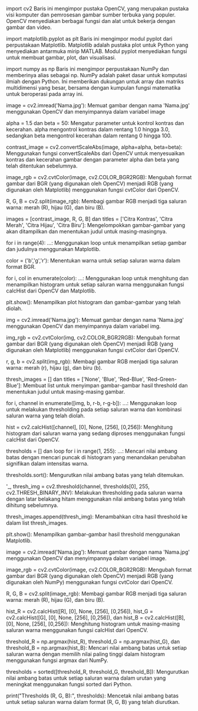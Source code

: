 import cv2
Baris ini mengimpor pustaka OpenCV, yang merupakan pustaka visi komputer dan pemrosesan gambar sumber terbuka yang populer. OpenCV menyediakan berbagai fungsi dan alat untuk bekerja dengan gambar dan video.

import matplotlib.pyplot as plt
Baris ini mengimpor modul pyplot dari perpustakaan Matplotlib. Matplotlib adalah pustaka plot untuk Python yang menyediakan antarmuka mirip MATLAB. Modul pyplot menyediakan fungsi untuk membuat gambar, plot, dan visualisasi.

import numpy as np
Baris ini mengimpor perpustakaan NumPy dan memberinya alias sebagai np. NumPy adalah paket dasar untuk komputasi ilmiah dengan Python. Ini memberikan dukungan untuk array dan matriks multidimensi yang besar, bersama dengan kumpulan fungsi matematika untuk beroperasi pada array ini.

image = cv2.imread('Nama.jpg'): Memuat gambar dengan nama 'Nama.jpg' menggunakan OpenCV dan menyimpannya dalam variabel image

alpha = 1.5 dan beta = 50: Mengatur parameter untuk kontrol kontras dan kecerahan. alpha mengontrol kontras dalam rentang 1.0 hingga 3.0, sedangkan beta mengontrol kecerahan dalam rentang 0 hingga 100.

contrast_image = cv2.convertScaleAbs(image, alpha=alpha, beta=beta): Menggunakan fungsi convertScaleAbs dari OpenCV untuk menyesuaikan kontras dan kecerahan gambar dengan parameter alpha dan beta yang telah ditentukan sebelumnya.

image_rgb = cv2.cvtColor(image, cv2.COLOR_BGR2RGB): Mengubah format gambar dari BGR (yang digunakan oleh OpenCV) menjadi RGB (yang digunakan oleh Matplotlib) menggunakan fungsi cvtColor dari OpenCV.

R, G, B = cv2.split(image_rgb): Membagi gambar RGB menjadi tiga saluran warna: merah (R), hijau (G), dan biru (B).

images = [contrast_image, R, G, B] dan titles = ['Citra Kontras', 'Citra Merah', 'Citra Hijau', 'Citra Biru']: Mengelompokkan gambar-gambar yang akan ditampilkan dan menentukan judul untuk masing-masingnya.

for i in range(4): ...: Menggunakan loop untuk menampilkan setiap gambar dan judulnya menggunakan Matplotlib.

color = ('b','g','r'): Menentukan warna untuk setiap saluran warna dalam format BGR.

for i, col in enumerate(color): ...: Menggunakan loop untuk menghitung dan menampilkan histogram untuk setiap saluran warna menggunakan fungsi calcHist dari OpenCV dan Matplotlib.

plt.show(): Menampilkan plot histogram dan gambar-gambar yang telah diolah.

img = cv2.imread('Nama.jpg'): Memuat gambar dengan nama 'Nama.jpg' menggunakan OpenCV dan menyimpannya dalam variabel img.

img_rgb = cv2.cvtColor(img, cv2.COLOR_BGR2RGB): Mengubah format gambar dari BGR (yang digunakan oleh OpenCV) menjadi RGB (yang digunakan oleh Matplotlib) menggunakan fungsi cvtColor dari OpenCV.

r, g, b = cv2.split(img_rgb): Membagi gambar RGB menjadi tiga saluran warna: merah (r), hijau (g), dan biru (b).

thresh_images = [] dan titles = ['None', 'Blue', 'Red-Blue', 'Red-Green-Blue']: Membuat list untuk menyimpan gambar-gambar hasil threshold dan menentukan judul untuk masing-masing gambar.

for i, channel in enumerate([img, b, r-b, r-g-b]): ...: Menggunakan loop untuk melakukan thresholding pada setiap saluran warna dan kombinasi saluran warna yang telah diolah.

hist = cv2.calcHist([channel], [0], None, [256], [0,256]): Menghitung histogram dari saluran warna yang sedang diproses menggunakan fungsi calcHist dari OpenCV.

thresholds = [] dan loop for i in range(1, 255): ...: Mencari nilai ambang batas dengan mencari puncak di histogram yang menandakan perubahan signifikan dalam intensitas warna.

thresholds.sort(): Mengurutkan nilai ambang batas yang telah ditemukan.

'_, thresh_img = cv2.threshold(channel, thresholds[0], 255, cv2.THRESH_BINARY_INV): Melakukan thresholding pada saluran warna dengan latar belakang hitam menggunakan nilai ambang batas yang telah dihitung sebelumnya.

thresh_images.append(thresh_img): Menambahkan citra hasil threshold ke dalam list thresh_images.

plt.show(): Menampilkan gambar-gambar hasil threshold menggunakan Matplotlib. 

image = cv2.imread('Nama.jpg'): Memuat gambar dengan nama 'Nama.jpg' menggunakan OpenCV dan menyimpannya dalam variabel image.

image_rgb = cv2.cvtColor(image, cv2.COLOR_BGR2RGB): Mengubah format gambar dari BGR (yang digunakan oleh OpenCV) menjadi RGB (yang digunakan oleh NumPy) menggunakan fungsi cvtColor dari OpenCV.

R, G, B = cv2.split(image_rgb): Membagi gambar RGB menjadi tiga saluran warna: merah (R), hijau (G), dan biru (B).

hist_R = cv2.calcHist([R], [0], None, [256], [0,256]), hist_G = cv2.calcHist([G], [0], None, [256], [0,256]), dan hist_B = cv2.calcHist([B], [0], None, [256], [0,256]): Menghitung histogram untuk masing-masing saluran warna menggunakan fungsi calcHist dari OpenCV.

threshold_R = np.argmax(hist_R), threshold_G = np.argmax(hist_G), dan threshold_B = np.argmax(hist_B): Mencari nilai ambang batas untuk setiap saluran warna dengan memilih nilai paling tinggi dalam histogram menggunakan fungsi argmax dari NumPy.

thresholds = sorted([threshold_R, threshold_G, threshold_B]): Mengurutkan nilai ambang batas untuk setiap saluran warna dalam urutan yang meningkat menggunakan fungsi sorted dari Python.

print("Thresholds (R, G, B):", thresholds): Mencetak nilai ambang batas untuk setiap saluran warna dalam format (R, G, B) yang telah diurutkan.
